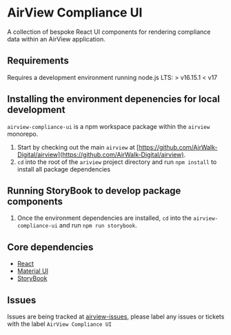 # AirView Compliance UI

A collection of bespoke React UI components for rendering compliance data within an AirView application.

## Requirements

Requires a development environment running node.js LTS: > v16.15.1 < v17

## Installing the environment depenencies for local development

`airview-compliance-ui` is a npm workspace package within the `airview` monorepo.

1. Start by checking out the main `airview` at [https://github.com/AirWalk-Digital/airview](https://github.com/AirWalk-Digital/airview).
2. `cd` into the root of the `ariview` project directory and run `npm install` to install all package dependencies

## Running StoryBook to develop package components

1. Once the environment dependencies are installed, `cd` into the `airview-compliance-ui` and run `npm run storybook`.

## Core dependencies

- [React](https://reactjs.org/)
- [Material UI](https://mui.com/)
- [StoryBook](https://storybook.js.org/)

## Issues

Issues are being tracked at [airview-issues](https://github.com/AirWalk-Digital/airview-issues), please label any issues or tickets with the label `AirView Compliance UI`
